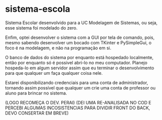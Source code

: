 # sistema-escola
Sistema Escolar desenvolvido para a UC Modelagem de Sistemas, ou seja, esse sistema foi modelado do zero.

Enfim, optei desenvolver o sistema com a GUI por tela de comando, pois, mesmo sabendo desenvolver um bocado com TKinter e PySimpleGui, o foco é na modelagem, e não na programação em si.

O banco de dados do sistema por enquanto está hospedado localmente, então por enquanto só é possivel abri-lo no meu computador. Planejo hospeda-lo em algum servidor assim que eu terminar o desenvolvimento para que qualquer um faça qualquer coisa nele. 

Estarei disponibilizando credenciais para uma conta de administrador, tornando assim possível que qualquer um crie uma conta de professor ou aluno para brincar no sistema.

(LOGO RECOMEÇA O DEV. PERAI)
(DEI UMA RE-ANALISADA NO COD E PERCEBI ALGUMAS INCOSISTENCIAS PARA DIVIDIR FRONT DO BACK, DEVO CONSERTAR EM BREVE)


